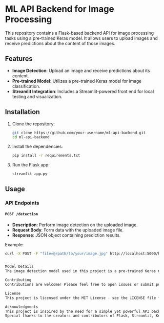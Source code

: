 # ML API Backend for Image Processing

This repository contains a Flask-based backend API for image processing tasks using a pre-trained Keras model. It allows users to upload images and receive predictions about the content of those images.

## Features

- **Image Detection**: Upload an image and receive predictions about its content.
- **Pre-trained Model**: Utilizes a pre-trained Keras model for image classification.
- **Streamlit Integration**: Includes a Streamlit-powered front end for local testing and visualization.

## Installation

1. Clone the repository:

    ```bash
    git clone https://github.com/your-username/ml-api-backend.git
    cd ml-api-backend
    ```

2. Install the dependencies:

    ```bash
    pip install -r requirements.txt
    ```

3. Run the Flask app:

    ```bash
    streamlit app.py
    ```

## Usage

### API Endpoints

#### `POST /detection`

- **Description**: Perform image detection on the uploaded image.
- **Request Body**: Form data with the uploaded image file.
- **Response**: JSON object containing prediction results.

Example:

```bash
curl -X POST -F "file=@/path/to/your/image.jpg" http://localhost:5000/home


Model Details
The image detection model used in this project is a pre-trained Keras model. The model is trained on a dataset of various image classes and can predict the content of images with a certain level of accuracy.

Contributing
Contributions are welcome! Please feel free to open issues or submit pull requests.

License
This project is licensed under the MIT License - see the LICENSE file for details.

Acknowledgments
This project is inspired by the need for a simple yet powerful API backend for image processing tasks.
Special thanks to the creators and contributors of Flask, Streamlit, Keras, and other libraries used in this project.